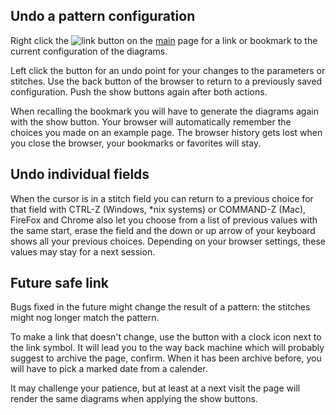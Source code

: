 Undo a pattern configuration
----------------------------

Right click the ![link](/GroundForge/images/link.png)
button on the [main] page for a link or bookmark
to the current configuration of the diagrams.

Left click the button for an undo point for your changes to the parameters or stitches.
Use the back button of the browser to return to a previously saved configuration.
Push the show buttons again after both actions.

[main]: /GroundForge/

When recalling the bookmark you will have to generate the diagrams again with the show button.
Your browser will automatically remember the choices you made on an example page.
The browser history gets lost when you close the browser, your bookmarks or favorites will stay.

Undo individual fields
----------------------

When the cursor is in a stitch field you can return to a previous choice
for that field with CTRL-Z (Windows, *nix systems) or COMMAND-Z (Mac),
FireFox and Chrome also let you choose from a list of previous values with the same start,
erase the field and the down or up arrow of your keyboard shows all your previous choices.
Depending on your browser settings, these values may stay for a next session.


Future safe link
----------------

Bugs fixed in the future might change the result of a pattern:
the stitches might nog longer match the pattern.

To make a link that doesn't change, use the button with a clock icon next to the link symbol.
It will lead you to the way back machine which will probably suggest to archive the page, confirm.
When it has been archive before, you will have to pick a marked date from a calender.

It may challenge your patience, but at least at a next visit
the page will render the same diagrams when applying the show buttons.